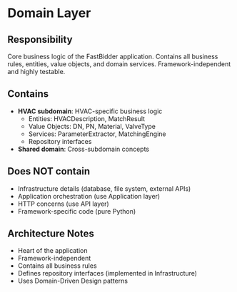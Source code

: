 # Domain Layer

## Responsibility
Core business logic of the FastBidder application. Contains all business rules, entities, value objects, and domain services. Framework-independent and highly testable.

## Contains
- **HVAC subdomain**: HVAC-specific business logic
  - Entities: HVACDescription, MatchResult
  - Value Objects: DN, PN, Material, ValveType
  - Services: ParameterExtractor, MatchingEngine
  - Repository interfaces
- **Shared domain**: Cross-subdomain concepts

## Does NOT contain
- Infrastructure details (database, file system, external APIs)
- Application orchestration (use Application layer)
- HTTP concerns (use API layer)
- Framework-specific code (pure Python)

## Architecture Notes
- Heart of the application
- Framework-independent
- Contains all business rules
- Defines repository interfaces (implemented in Infrastructure)
- Uses Domain-Driven Design patterns